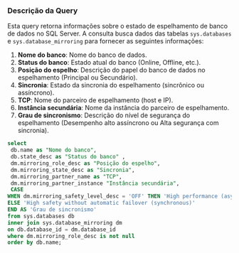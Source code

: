### Descrição da Query

Esta query retorna informações sobre o estado de espelhamento de banco de dados no SQL Server. A consulta busca dados das tabelas `sys.databases` e `sys.database_mirroring` para fornecer as seguintes informações:

1. **Nome do banco**: Nome do banco de dados.
2. **Status do banco**: Estado atual do banco (Online, Offline, etc.).
3. **Posição do espelho**: Descrição do papel do banco de dados no espelhamento (Principal ou Secundário).
4. **Sincronia**: Estado da sincronia do espelhamento (sincrônico ou assíncrono).
5. **TCP**: Nome do parceiro de espelhamento (host e IP).
6. **Instância secundária**: Nome da instância do parceiro de espelhamento.
7. **Grau de sincronismo**: Descrição do nível de segurança do espelhamento (Desempenho alto assíncrono ou Alta segurança com sincronia).

```SQL
select 
 db.name as "Nome do banco",
 db.state_desc as "Status do banco" ,
 dm.mirroring_role_desc as "Posição do espelho",
 dm.mirroring_state_desc as "Sincronia",
 dm.mirroring_partner_name as "TCP", 
 dm.mirroring_partner_instance "Instância secundária",
 CASE
WHEN dm.mirroring_safety_level_desc = 'OFF' THEN 'High performance (asynchronous)'
ELSE 'High safety without automatic failover (synchronous)'
END AS 'Grau de sincronismo'
from sys.databases db
inner join sys.database_mirroring dm
on db.database_id = dm.database_id
where dm.mirroring_role_desc is not null
order by db.name;
```